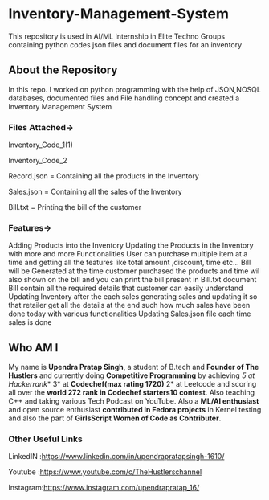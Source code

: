 # Inventory-Management-System
This repository is used in AI/ML Internship in Elite Techno Groups containing python codes json files and document files for an inventory
## About the Repository 
In this repo. I worked on python programming with the help of JSON,NOSQL databases, documented files and File handling concept and created a Inventory Management System
### Files Attached->
Inventory_Code_1(1)

Inventory_Code_2

Record.json = Containing all the products in the Inventory

Sales.json = Containing all the sales of the Inventory

Bill.txt = Printing the bill of the customer

### Features->
Adding Products into the Inventory 
Updating the Products in the Inventory with more and more Functionalities
User can purchase multiple item at a time and getting all the features like total amount ,discount, time etc...
Bill will be Generated at the time customer purchased the products and time wil also shown on the bill and you can print the bill present in Bill.txt document
Bill contain all the required details that customer can easily understand
Updating Inventory after the each sales
generating sales and updating it so that retailer get all the details at the end such how much sales have been done today with various functionalities
Updating Sales.json file each time sales is done 

## Who AM I
My name is **Upendra Pratap Singh**, a student of B.tech and **Founder of The Hustlers** and currently doing **Competitive Programming** by achieving **5* at Hackerrank** 3* at **Codechef(max rating 1720)** 2* at Leetcode and scoring all over the **world 272 rank in Codechef starters10 contest**. Also teaching C++ and taking various Tech Podcast on YouTube. Also a **ML/AI enthusiast** and open source enthusiast **contributed in Fedora projects** in Kernel testing and also the part of **GirlsScript Women of Code as Contributer**.

### Other Useful Links
LinkedIN :https://www.linkedin.com/in/upendrapratapsingh-1610/

Youtube  :https://www.youtube.com/c/TheHustlerschannel

Instagram:https://www.instagram.com/upendrapratap_16/
